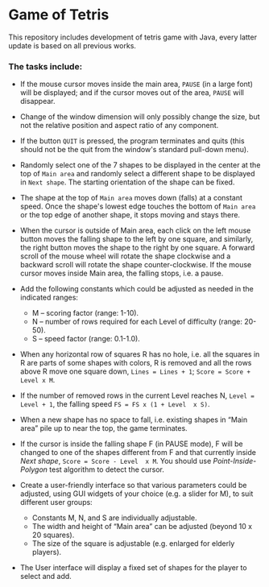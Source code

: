 Game of Tetris
==============

This repository includes development of tetris game with Java, every latter
update is based on all previous works.
 
### The tasks include:

-   If the mouse cursor moves inside the main area, `PAUSE` (in a large font)
    will be displayed; and if the cursor moves out of the area, `PAUSE` will
    disappear.
-   Change of the window dimension will only possibly change the size, but not
    the relative position and aspect ratio of any component.
-   If the button `QUIT` is pressed, the program terminates and quits (this
    should not be the quit from the window's standard pull-down menu).
-   Randomly select one of the 7 shapes to be displayed in the center at the
    top of `Main area` and randomly select a different shape to be displayed in
    `Next shape`. The starting orientation of the shape can be fixed.
-   The shape at the top of `Main area` moves down (falls) at a constant speed.
    Once the shape's lowest edge touches the bottom of `Main area` or the top
    edge of another shape, it stops moving and stays there.
-   When the cursor is outside of Main area, each click on the left mouse
    button moves the falling shape to the left by one square, and similarly,
    the right button moves the shape to the right by one square. A forward
    scroll of the mouse wheel will rotate the shape clockwise and a backward
    scroll will rotate the shape counter-clockwise. If the mouse cursor moves
    inside Main area, the falling stops, i.e. a pause.
-   Add the following constants which could be adjusted as needed in the
    indicated ranges: 

    -   M – scoring factor (range: 1-10).
    -   N – number of rows required for each Level of difficulty (range:
        20-50).
    -   S – speed factor (range: 0.1-1.0).

-   When any horizontal row of squares R has no hole, i.e. all the squares in R
    are parts of some shapes with colors, R is removed and all the rows above R
    move one square down, `Lines = Lines + 1`; `Score = Score + Level x M`. 
-   If the number of removed rows in the current Level reaches N, `Level = Level + 1`, 
    the falling speed `FS = FS x (1 + Level  x S)`.
-   When a new shape has no space to fall, i.e. existing shapes in “Main area”
    pile up to near the top, the game terminates.
-   If the cursor is inside the falling shape F (in PAUSE mode), F will be
    changed to one of the shapes different from F and that currently inside
    _Next shape_, `Score = Score - Level  x M`. You should use
    _Point-Inside-Polygon_ test algorithm to detect the cursor.
-   Create a user-friendly interface so that various parameters could be
    adjusted, using GUI widgets of your choice (e.g. a slider for M), to suit
    different user groups:

    -   Constants M, N, and S are individually adjustable.
    -   The width and height of “Main area” can be adjusted (beyond 10 x 20
        squares).
    -   The size of the square is adjustable (e.g. enlarged for elderly
        players).

-   The User interface will display a fixed set of shapes for the player to
    select and add. 

